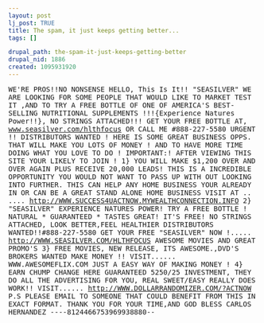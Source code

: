 ```yaml
--- 
layout: post
lj_post: TRUE
title: The spam, it just keeps getting better...
tags: []

drupal_path: the-spam-it-just-keeps-getting-better
drupal_nid: 1886
created: 1095931920
---
```

<tt>WE'RE PROS!!NO NONSENSE HELLO, This Is It!! "SEASILVER" WE ARE LOOKING FOR SOME PEOPLE THAT WOULD LIKE TO MARKET TEST IT ,AND TO TRY A FREE BOTTLE OF ONE OF AMERICA'S BEST-SELLING NUTRITIONAL SUPPLEMENTS !!!{Experience Natures Power!!}, NO STRINGS ATTACHED!!! GET YOUR FREE BOTTLE AT, www.seasilver.com/hlthfocus OR CALL ME #888-227-5580 URGENT !! DISTRIBUTORS WANTED ! HERE IS SOME GREAT BUSINESS OPPS. THAT WILL MAKE YOU LOTS OF MONEY ! AND TO HAVE MORE TIME DOING WHAT YOU LOVE TO DO ! IMPORTANT:! AFTER VIEWING THIS SITE YOUR LIKELY TO JOIN ! 1} YOU WILL MAKE $1,200 OVER AND OVER AGAIN PLUS RECEIVE 20,000 LEADS! THIS IS A INCREDIBLE OPPORTUNITY YOU WOULD NOT WANT TO PASS UP WITH OUT LOOKING INTO FURTHER. THIS CAN HELP ANY HOME BUSINESS YOUR ALREADY IN OR CAN BE A GREAT STAND ALONE HOME BUSINESS VISIT AT .. .... http://WWW.SUCCESS4UACTNOW.MYWEALTHCONNECTION.INFO 2} "SEASILVER" EXPERIENCE NATURES POWER! TRY A FREE BOTTLE ! NATURAL * GUARANTEED * TASTES GREAT! IT'S FREE! NO STRINGS ATTACHED, LOOK BETTER,FEEL HEALTHIER DISTRIBUTORS WANTED!!#888-227-5580 GET YOUR FREE "SEASILVER" NOW !..... http://WWW.SEASILVER.COM/HLTHFOCUS AWESOME MOVIES AND GREAT PROMO'S 3} FREE MOVIES, NEW RELEASE, ITS AWESOME.,DVD'S BROKERS WANTED MAKE MONEY !! VISIT...... WWW.AWESOMEFLIX.COM JUST A EASY WAY OF MAKING MONEY ! 4} EARN CHUMP CHANGE HERE GUARANTEED $5250 /$25 INVESTMENT, THEY DO ALL THE ADVERTISING FOR YOU, REAL SWEET/EASY REALLY DOES WORK!! VISIT...... http://WWW.DOLLARRANDOMIZER.COM/?ACTNOW P.S PLEASE EMAIL TO SOMEONE THAT COULD BENEFIT FROM THIS IN EXACT FORMAT. THANK YOU FOR YOUR TIME,AND GOD BLESS CARLOS HERNANDEZ ----8124466753969938880-- </tt>

